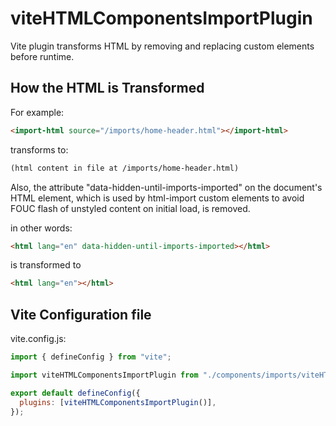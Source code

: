# viteHTMLComponentsImportPlugin

Vite plugin transforms HTML by removing and replacing <html-import> custom elements before runtime.

## How the HTML is Transformed

For example:

```html
<import-html source="/imports/home-header.html"></import-html>
```

transforms to:

```html
(html content in file at /imports/home-header.html)
```

Also, the attribute "data-hidden-until-imports-imported" on the document's HTML element, which is used by html-import custom elements to avoid FOUC flash of unstyled content on initial load, is removed.

in other words:

```html
<html lang="en" data-hidden-until-imports-imported></html>
```

is transformed to

```html
<html lang="en"></html>
```

## Vite Configuration file

vite.config.js:

```javascript
import { defineConfig } from "vite";

import viteHTMLComponentsImportPlugin from "./components/imports/viteHTMLComponentsImportPlugin/viteHTMLComponentsImportPlugin";

export default defineConfig({
  plugins: [viteHTMLComponentsImportPlugin()],
});
```
